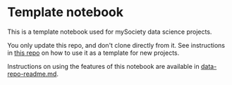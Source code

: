 # Template notebook

This is a template notebook used for mySociety data science projects.

You only update this repo, and don't clone directly from it. See instructions in [this repo](https://github.com/mysociety/notebook-auto-template) on how to use it as a template for new projects.

Instructions on using the features of this notebook are available in [data-repo-readme.md](src/data_common/data-repo-readme.md).
